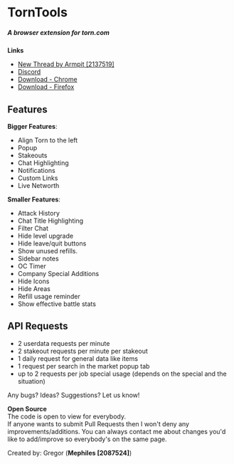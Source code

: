 # TornTools

##### A browser extension for torn.com

**Links**

- [New Thread by Armpit [2137519]](https://www.torn.com/forums.php#/p=threads&f=67&t=16170566&b=0&a=0)
- [Discord](https://discord.gg/ukyK6f6)
- [Download - Chrome](https://chrome.google.com/webstore/detail/torn-tools/hjpaapdjcgbmeikfnahipphknonhlhib)
- [Download - Firefox](https://addons.mozilla.org/en-US/firefox/addon/torn-tools/)

## Features

**Bigger Features**:

- Align Torn to the left
- Popup
- Stakeouts
- Chat Highlighting
- Notifications
- Custom Links
- Live Networth

**Smaller Features**:

- Attack History
- Chat Title Highlighting
- Filter Chat
- Hide level upgrade
- Hide leave/quit buttons
- Show unused refills.
- Sidebar notes
- OC Timer
- Company Special Additions
- Hide Icons
- Hide Areas
- Refill usage reminder
- Show effective battle stats

## API Requests

- 2 userdata requests per minute
- 2 stakeout requests per minute per stakeout
- 1 daily request for general data like items
- 1 request per search in the market popup tab
- up to 2 requests per job special usage (depends on the special and the situation)

Any bugs? Ideas? Suggestions? Let us know!

**Open Source**  
The code is open to view for everybody.  
If anyone wants to submit Pull Requests then I won't deny any improvements/additions. You can always contact me about
changes you'd like to add/improve so everybody's on the same page.

Created by: Gregor (**Mephiles [2087524]**)

